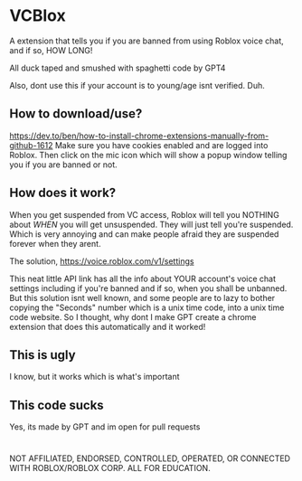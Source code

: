 # VCBlox
A extension that tells you if you are banned from using Roblox voice chat, and if so, HOW LONG!

All duck taped and smushed with spaghetti code by GPT4

Also, dont use this if your account is to young/age isnt verified. Duh.

## How to download/use?
https://dev.to/ben/how-to-install-chrome-extensions-manually-from-github-1612
Make sure you have cookies enabled and are logged into Roblox. Then click on the mic icon which will show a popup window telling you if you are banned or not.

## How does it work?
When you get suspended from VC access, Roblox will tell you NOTHING about *WHEN* you will get unsuspended. They will just tell you're suspended. Which is very annoying and can make people afraid they are suspended forever when they arent.

The solution, https://voice.roblox.com/v1/settings

This neat little API link has all the info about YOUR account's voice chat settings including if you're banned and if so, when you shall be unbanned.
But this solution isnt well known, and some people are to lazy to bother copying the "Seconds" number which is a unix time code, into a unix time code website.
So I thought, why dont I make GPT create a chrome extension that does this automatically and it worked!

## This is ugly
I know, but it works which is what's important

## This code sucks
Yes, its made by GPT and im open for pull requests

#
NOT AFFILIATED, ENDORSED, CONTROLLED, OPERATED, OR CONNECTED WITH ROBLOX/ROBLOX CORP. ALL FOR EDUCATION.
